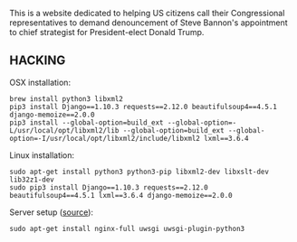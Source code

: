 This is a website dedicated to helping US citizens call their Congressional representatives to demand denouncement of Steve Bannon's appointment to chief strategist for President-elect Donald Trump.

## HACKING

OSX installation:

```
brew install python3 libxml2
pip3 install Django==1.10.3 requests==2.12.0 beautifulsoup4==4.5.1 django-memoize==2.0.0
pip3 install --global-option=build_ext --global-option=-L/usr/local/opt/libxml2/lib --global-option=build_ext --global-option=-I/usr/local/opt/libxml2/include/libxml2 lxml==3.6.4
```

Linux installation:

```
sudo apt-get install python3 python3-pip libxml2-dev libxslt-dev lib32z1-dev
sudo pip3 install Django==1.10.3 requests==2.12.0 beautifulsoup4==4.5.1 lxml==3.6.4 django-memoize==2.0.0
```

Server setup ([source](https://www.linode.com/docs/websites/nginx/use-uwsgi-to-deploy-Python-apps-with-nginx-on-ubuntu-12-04)):

```
sudo apt-get install nginx-full uwsgi uwsgi-plugin-python3
```

